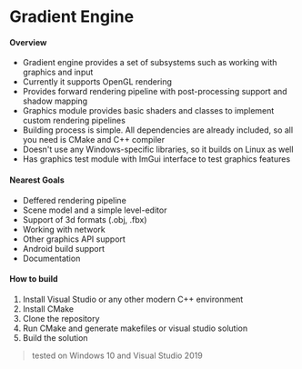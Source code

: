# Gradient Engine

 #### Overview

 - Gradient engine provides a set of subsystems such as working with graphics and input
 - Currently it supports OpenGL rendering
 - Provides forward rendering pipeline with post-processing support and shadow mapping
 - Graphics module provides basic shaders and classes to implement custom rendering pipelines
 - Building process is simple. All dependencies are already included, so all you need is CMake and C++ compiler
 - Doesn't use any Windows-specific libraries, so it builds on Linux as well
 - Has graphics test module with ImGui interface to test graphics features
 
 #### Nearest Goals
 
 - Deffered rendering pipeline
 - Scene model and a simple level-editor
 - Support of 3d formats (.obj, .fbx)
 - Working with network
 - Other graphics API support
 - Android build support
 - Documentation
 
 #### How to build
 1. Install Visual Studio or any other modern C++ environment
 2. Install CMake
 3. Clone the repository
 4. Run CMake and generate makefiles or visual studio solution
 5. Build the solution
 
 > tested on Windows 10 and Visual Studio 2019
